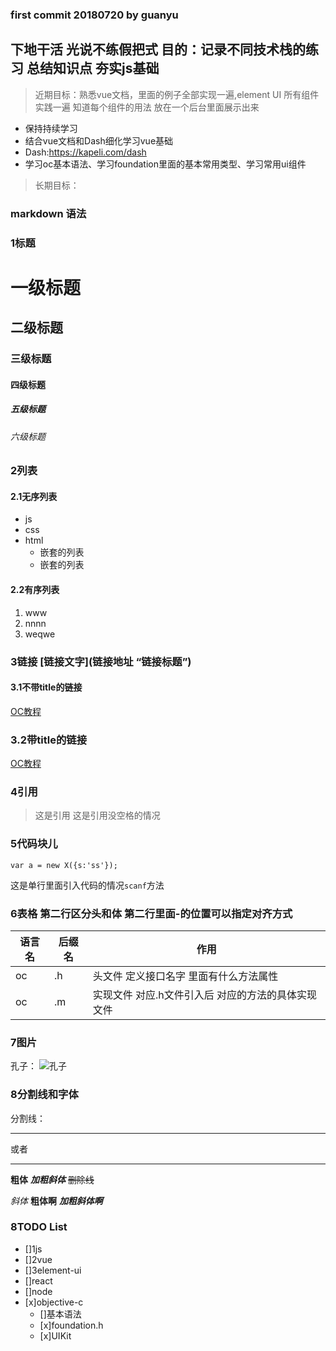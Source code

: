 ### first commit  20180720 by guanyu

## 下地干活 光说不练假把式 目的：记录不同技术栈的练习 总结知识点 夯实js基础

> 近期目标：熟悉vue文档，里面的例子全部实现一遍,element UI 所有组件实践一遍 知道每个组件的用法 放在一个后台里面展示出来
  - 保持持续学习
  - 结合vue文档和Dash细化学习vue基础
  - Dash:https://kapeli.com/dash
  - 学习oc基本语法、学习foundation里面的基本常用类型、学习常用ui组件

> 长期目标：

### markdown 语法

### 1标题
# 一级标题
## 二级标题
### 三级标题
#### 四级标题
##### 五级标题
###### 六级标题

### 2列表

#### 2.1无序列表
- js
- css
- html
  - 嵌套的列表
  - 嵌套的列表
  
#### 2.2有序列表
1. www
2. nnnn
3. weqwe

### 3链接 [链接文字](链接地址 “链接标题”)

#### 3.1不带title的链接
[OC教程](https://www.raywenderlich.com/tutorial-archive)

### 3.2带title的链接
[OC教程](https://www.raywenderlich.com/tutorial-archive "oc教程")

### 4引用

> 这是引用
>这是引用没空格的情况

### 5代码块儿

```
var a = new X({s:'ss'});
```
这是单行里面引入代码的情况`scanf`方法

### 6表格 第二行区分头和体 第二行里面-的位置可以指定对齐方式
|语言名|后缀名|作用|
-|-|-
|oc|.h|头文件 定义接口名字 里面有什么方法属性|
|oc|.m|实现文件 对应.h文件引入后 对应的方法的具体实现文件|

### 7图片
孔子： ![孔子](https://ss2.baidu.com/6ONYsjip0QIZ8tyhnq/it/u=188104088,3717499903&fm=58&bpow=508&bpoh=624 "孔子")

### 8分割线和字体

分割线：
***
或者
- - - 

**粗体**
***加粗斜体***
~~删除线~~

*斜体*
**粗体啊**
***加粗斜体啊***

### 8TODO List
- []1js
- []2vue
- []3element-ui
- []react
- []node
- [x]objective-c
  - []基本语法
  - [x]foundation.h
  - [x]UIKit
